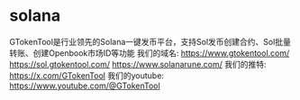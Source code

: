 # solana
GTokenTool是行业领先的Solana一键发币平台，支持Sol发币创建合约、Sol批量转账、创建Openbook市场ID等功能
我们的域名:
https://www.gtokentool.com/
https://sol.gtokentool.com/
https://www.solanarune.com/
我们的推特:
https://x.com/GTokenTool
我们的youtube:
https://www.youtube.com/@GTokenTool
